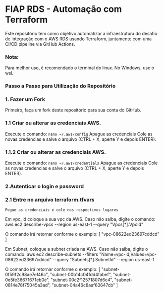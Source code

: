 # FIAP RDS - Automação com Terraform

Este repositório tem como objetivo automatizar a infraestrutura do desafio de integração com o AWS RDS usando Terraform, juntamente com uma CI/CD pipeline via GitHub Actions.

### Nota: 
Para melhor uso, é recomendado o terminal do linux. No Windows, use o wsl.

### Passo a Passo para Utilização do Repositório

### 1. Fazer um Fork
Primeiro, faça um fork deste repositório para sua conta do GitHub.

### 1.1 Criar ou alterar as credenciais AWS.

Execute o comando: `nano ~/.aws/config`
Apague as credenciais 
Cole as novas credencias e salve o arquivo (CTRL + X, aperte Y e depois ENTER).

### 1.1.2 Criar ou alterar as credenciais AWS.

Execute o comando: `nano ~/.aws/credentials`
Apague as credenciais 
Cole as novas credencias e salve o arquivo (CTRL + X, aperte Y e depois ENTER).

### 2.Autenticar o login e password

### 2.1 Entre no arquivo terraform.tfvars
    Pegue as credenciais e cole nos respectivos lugares
 
 Em vpc_id coloque a sua vpc da AWS. Caso não saiba, digite o comando:  
        aws ec2 describe-vpcs --region us-east-1 --query "Vpcs[*].VpcId"
 
 O comando irá retornar conforme o exemplo: 
 [
    "vpc-08622ed23697cddcd"
 ]

 Em Subnet, coloque a subnet criada na AWS. Caso não saiba, digite o comando: 
        aws ec2 describe-subnets --filters "Name=vpc-id,Values=vpc-08622ed23697cddcd" --query "Subnets[*].SubnetId" --region us-east-1

O comando irá retornar conforme o exemplo:
[
    "subnet-0f59f2c98ae7ef46c",
    "subnet-00b14c04fdd4fabef",
    "subnet-0e5fe36671671eb0e",
    "subnet-00c2f12571807d6c4",
    "subnet-0814e78f75045a3ad",
    "subnet-04a46c8aaf63647cb"
]